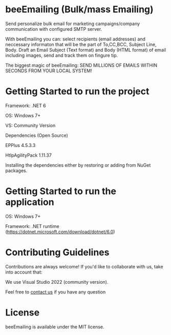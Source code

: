 # beeEmailing (Bulk/mass Emailing)

Send personalize bulk email for marketing campaigns/company communication with configured SMTP server.

With beeEmailing you can: select recipients (email addresses) and neccessary informaton that will be the part of To,CC,BCC, Subject Line, Body. Draft an Email Subject (Text format) and Body (HTML format) of email including images, send and track them on fingure tip.

The biggest magic of beeEmailing: SEND MILLIONS OF EMAILS WITHIN SECONDS FROM YOUR LOCAL SYSTEM!

# Getting Started to run the project

Framework: .NET 6

OS: Windows 7+

VS: Community Version


Dependencies (Open Source)

EPPlus 4.5.3.3

HtlpAgilityPack 1.11.37

Installing the dependencies either by restoring or adding from NuGet packages. 

# Getting Started to run the application

OS: Windows 7+

Framework: .NET runtime (https://dotnet.microsoft.com/download/dotnet/6.0)

# Contributing Guidelines
Contributions are always welcome! If you'd like to collaborate with us, take into account that:

We use Visual Studio 2022 (community version).

Feel free to <a href="mailto:sanjiv.possible@gmail.com">contact us</a> if you have any question

# License
beeEmailing is available under the MIT license. 
